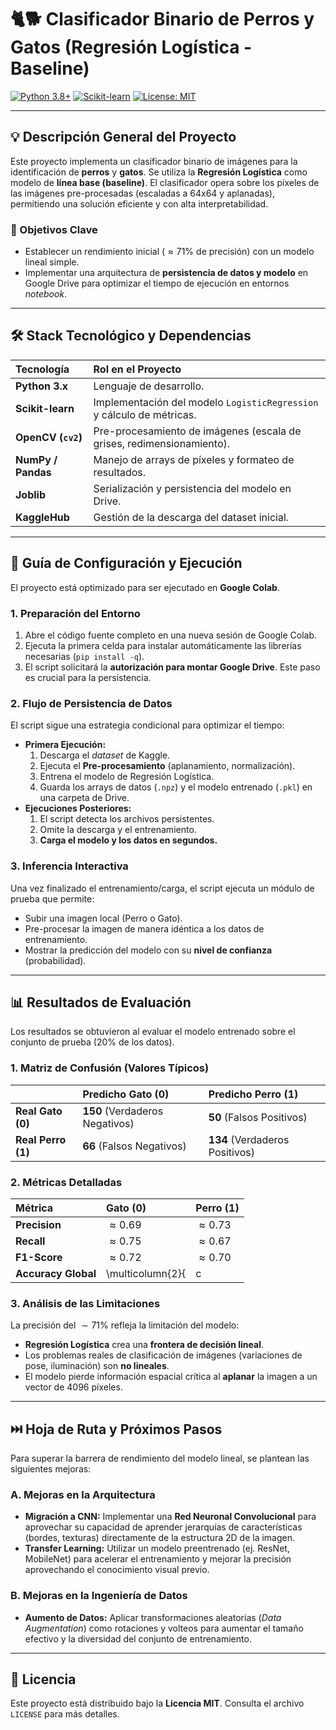 # 🐈🐕 Clasificador Binario de Perros y Gatos (Regresión Logística - Baseline)

[![Python 3.8+](https://img.shields.io/badge/Python-3.8+-blue.svg)](https://www.python.org/downloads/)
[![Scikit-learn](https://img.shields.io/badge/Scikit--learn-v1.0+-orange.svg)](https://scikit-learn.org/stable/)
[![License: MIT](https://img.shields.io/badge/License-MIT-yellow.svg)](https://opensource.org/licenses/MIT)

---

## 💡 Descripción General del Proyecto

Este proyecto implementa un clasificador binario de imágenes para la identificación de **perros** y **gatos**. Se utiliza la **Regresión Logística** como modelo de **línea base (baseline)**. El clasificador opera sobre los píxeles de las imágenes pre-procesadas (escaladas a 64x64 y aplanadas), permitiendo una solución eficiente y con alta interpretabilidad.

### 🎯 Objetivos Clave

* Establecer un rendimiento inicial ($\approx 71\%$ de precisión) con un modelo lineal simple.
* Implementar una arquitectura de **persistencia de datos y modelo** en Google Drive para optimizar el tiempo de ejecución en entornos *notebook*.

---

## 🛠️ Stack Tecnológico y Dependencias

| Tecnología | Rol en el Proyecto |
| :--- | :--- |
| **Python 3.x** | Lenguaje de desarrollo. |
| **Scikit-learn** | Implementación del modelo `LogisticRegression` y cálculo de métricas. |
| **OpenCV (`cv2`)** | Pre-procesamiento de imágenes (escala de grises, redimensionamiento). |
| **NumPy / Pandas** | Manejo de arrays de píxeles y formateo de resultados. |
| **Joblib** | Serialización y persistencia del modelo en Drive. |
| **KaggleHub** | Gestión de la descarga del dataset inicial. |

---

## 🚀 Guía de Configuración y Ejecución

El proyecto está optimizado para ser ejecutado en **Google Colab**.

### 1. Preparación del Entorno

1.  Abre el código fuente completo en una nueva sesión de Google Colab.
2.  Ejecuta la primera celda para instalar automáticamente las librerías necesarias (`pip install -q`).
3.  El script solicitará la **autorización para montar Google Drive**. Este paso es crucial para la persistencia.

### 2. Flujo de Persistencia de Datos

El script sigue una estrategia condicional para optimizar el tiempo:

* **Primera Ejecución:**
    1.  Descarga el *dataset* de Kaggle.
    2.  Ejecuta el **Pre-procesamiento** (aplanamiento, normalización).
    3.  Entrena el modelo de Regresión Logística.
    4.  Guarda los arrays de datos (`.npz`) y el modelo entrenado (`.pkl`) en una carpeta de Drive.
* **Ejecuciones Posteriores:**
    1.  El script detecta los archivos persistentes.
    2.  Omite la descarga y el entrenamiento.
    3.  **Carga el modelo y los datos en segundos.**

### 3. Inferencia Interactiva

Una vez finalizado el entrenamiento/carga, el script ejecuta un módulo de prueba que permite:

* Subir una imagen local (Perro o Gato).
* Pre-procesar la imagen de manera idéntica a los datos de entrenamiento.
* Mostrar la predicción del modelo con su **nivel de confianza** (probabilidad).

---

## 📊 Resultados de Evaluación

Los resultados se obtuvieron al evaluar el modelo entrenado sobre el conjunto de prueba (20% de los datos).

### 1. Matriz de Confusión (Valores Típicos)

| | Predicho Gato (0) | Predicho Perro (1) |
| :--- | :--- | :--- |
| **Real Gato (0)** | $\mathbf{150}$ (Verdaderos Negativos) | $\mathbf{50}$ (Falsos Positivos) |
| **Real Perro (1)** | $\mathbf{66}$ (Falsos Negativos) | $\mathbf{134}$ (Verdaderos Positivos) |

### 2. Métricas Detalladas

| Métrica | Gato (0) | Perro (1) |
| :--- | :--- | :--- |
| **Precision** | $\approx 0.69$ | $\approx 0.73$ |
| **Recall** | $\approx 0.75$ | $\approx 0.67$ |
| **F1-Score** | $\approx 0.72$ | $\approx 0.70$ |
| **Accuracy Global** | \multicolumn{2}{|c|}{$\mathbf{0.7100}$ ($\mathbf{71.00\%}$)} |

### 3. Análisis de las Limitaciones

La precisión del $\sim 71\%$ refleja la limitación del modelo:

* **Regresión Logística** crea una **frontera de decisión lineal**.
* Los problemas reales de clasificación de imágenes (variaciones de pose, iluminación) son **no lineales**.
* El modelo pierde información espacial crítica al **aplanar** la imagen a un vector de 4096 píxeles.

---

## ⏭️ Hoja de Ruta y Próximos Pasos

Para superar la barrera de rendimiento del modelo lineal, se plantean las siguientes mejoras:

### A. Mejoras en la Arquitectura

* **Migración a CNN:** Implementar una **Red Neuronal Convolucional** para aprovechar su capacidad de aprender jerarquías de características (bordes, texturas) directamente de la estructura 2D de la imagen.
* **Transfer Learning:** Utilizar un modelo preentrenado (ej. ResNet, MobileNet) para acelerar el entrenamiento y mejorar la precisión aprovechando el conocimiento visual previo.

### B. Mejoras en la Ingeniería de Datos

* **Aumento de Datos:** Aplicar transformaciones aleatorias (*Data Augmentation*) como rotaciones y volteos para aumentar el tamaño efectivo y la diversidad del conjunto de entrenamiento.

---

## 📝 Licencia

Este proyecto está distribuido bajo la **Licencia MIT**. Consulta el archivo `LICENSE` para más detalles.
